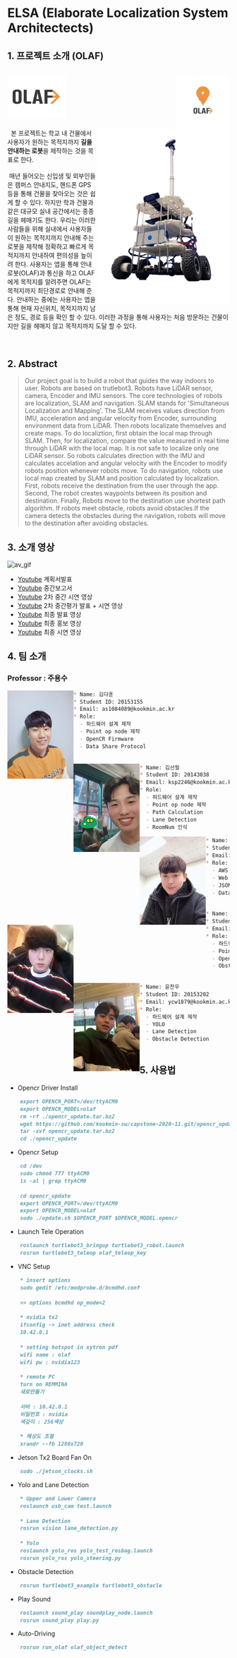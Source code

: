 # ELSA (Elaborate Localization System Architectects)


## 1. 프로젝트 소개 (OLAF)
## <img src="./images/logo_no_bg_02.png" height="100px"><img align="right" src="./images/logo_no_bg_03.png" height="120px">
>   <img align="right" src="./images/olaf.jpg" width="300px">
&nbsp; 본 프로젝트는 학교 내 건물에서 사용자가 원하는 목적지까지 <b>길을 안내하는 로봇</b>을 제작하는 것을 목표로 한다.<br/><br/>
&nbsp;매년 들어오는 신입생 및 외부인들은 캠퍼스 안내지도, 핸드폰 GPS 등을 통해 건물을 찾아오는 것은 쉽게 할 수 있다. 하지만 학과 건물과 같은 대규모 실내 공간에서는 종종 길을 헤매기도 한다. 우리는 이러한 사람들을 위해 실내에서 사용자들이 원하는 목적지까지 안내해 주는 로봇을 제작해 정확하고 빠르게 목적지까지 안내하여 편의성을 높이려 한다. 사용자는 앱을 통해 안내로봇(OLAF)과 통신을 하고 OLAF에게 목적지를 알려주면 OLAF는 목적지까지 최단경로로 안내해 준다. 안내하는 중에는 사용자는 앱을 통해 현재 자신위치, 목적지까지 남은 정도, 경로 등을 확인 할 수 있다. 이러한 과정을 통해 사용자는 처음 방문하는 건물이지만 길을 헤매지 않고 목적지까지 도달 할 수 있다.<br/><br/><br/>

## 2. Abstract

>   Our project goal is to build a robot that guides the way indoors to user. Robots are based on trutlebot3.
Robots have LiDAR sensor, camera, Encoder and IMU sensors. The core technologies of robots are localization, SLAM and navigation.
SLAM stands for 'Simultaneous Localization and Mapping'. The SLAM receives values direction from IMU, acceleration and angular velocity from Encoder, surrounding environment data from LiDAR. Then robots localizate themselves and create maps. To do localiztion, first obtain the local map through SLAM.
Then, for localization, compare the value measured in real time through LiDAR with the local map. It is not safe to localize only one LiDAR sensor. So robots calculates direction with the IMU and calculates accelation and angular velocity with the Encoder to modify robots position whenever robots move.
To do navigation, robots use local map created by SLAM and position calculated by localization. First, robots receive the destination from the user through the app. Second, The robot creates waypoints between its position and destination. Finally, Robots move to the destination use shortest path algorithm. If robots meet obstacle, robots avoid obstacles.If the camera detects the obstacles during the navigation, robots will move to the destination after avoiding obstacles.


## 3. 소개 영상

![av_gif](./images/av.gif)

- [Youtube](https://youtu.be/V9RMH4tUaUQ/) 계획서발표
- [Youtube](https://youtu.be/tdBFq6ZRJdE/) 중간보고서
- [Youtube](https://youtu.be/EMOXelOuhhg/) 2차 중간 시연 영상
- [Youtube](https://youtu.be/pPz9lZsde4Q/) 2차 중간평가 발표 + 시연 영상
- [Youtube](https://youtu.be/QH6-VXfbB1o/) 최종 발표 영상
- [Youtube](https://youtu.be/_80_dxk4334/) 최종 홍보 영상
- [Youtube](https://youtu.be/ugHmFtuxD78/) 최종 시연 영상

## 4. 팀 소개

### Professor : 주용수


<img align="left" src="./images/dahun.jpeg" height="200px">

```markdown
* Name: 김다훈
* Student ID: 20153155
* Email: as1084089@kookmin.ac.kr
* Role:
  - 하드웨어 설계 제작
  - Point op node 제작
  - OpenCR Firmware
  - Data Share Protocol
    
```

<img align="left" src="./images/seonpil.jpeg" height="200px">

```markdown
* Name: 김선필
* Student ID: 20143038
* Email: ksp2246@kookmin.ac.kr
* Role:
  - 하드웨어 설계 제작
  - Point op node 제작
  - Path Calculation
  - Lane Detection
  - RoomNum 인식
```


<img align="left" src="./images/myungsoo.jpeg" height="200px">

```markdown
* Name: 김명수
* Student ID: 20133199
* Email: msbmkim@gmail.com
* Role:
  - AWS Setting
  - Web Server UX / UI
  - JSON Server
  - Data Share Protocol
    
```


<img align="left" src="./images/hanul.jpeg" height="200px">

```markdown
* Name: 배한울
* Student ID: 20153184
* Email: gksdnf0407@gmail.com
* Role:
  - 하드웨어 설계 제작
  - Point op node 제작
  - OpenCR Firmware
  - Obstacle Detection
    
```


<img align="left" src="./images/chanwoo.jpeg" height="200px">

```markdown
* Name: 윤찬우
* Student ID: 20153202
* Email: ycw1879@kookmin.ac.kr
* Role:
  - 하드웨어 설계 제작
  - YOLO
  - Lane Detection
  - Obstacle Detection
    
```  



## 5. 사용법

- Opencr Driver Install
```markdown
    export OPENCR_PORT=/dev/ttyACM0
    export OPENCR_MODEL=olaf
    rm -rf ./opencr_update.tar.bz2
    wget https://github.com/kookmin-sw/capstone-2020-11.git/opencr_update.tar.bz2
    tar -xvf opencr_update.tar.bz2
    cd ./opencr_update
```

- Opencr Setup
```markdown
    cd /dev
    sudo chmod 777 ttyACM0
    ls -al | grep ttyACM0

    cd opencr_update
    export OPENCR_PORT=/dev/ttyACM0
    export OPENCR_MODEL=olaf
    sudo ./update.sh $OPENCR_PORT $OPENCR_MODEL.opencr
```

- Launch Tele Operation
```markdown
    roslaunch turtlebot3_bringup turtlebot3_robot.launch
    rosrun turtlebot3_teleop olaf_teleop_key
```

- VNC Setup
```markdown
    * insert options
    sudo gedit /etc/modprobe.d/bcmdhd.conf

    >> options bcmdhd op_mode=2

    * nvidia tx2
    ifconfig -> inet address check
    10.42.0.1

    * setting hotspot in xytron pdf
    wifi name : olaf
    wifi pw : nvidia123

    * remote PC
    turn on REMMINA
    새로만들기

    서버 : 10.42.0.1
    비밀번호 : nvidia
    색깊이 : 256색상 

    * 해상도 조절
    xrandr --fb 1280x720
```

- Jetson Tx2 Board Fan On
```markdown
    sudo ./jetson_clocks.sh
```

- Yolo and Lane Detection
```markdown
    * Upper and Lower Camera
    roslaunch usb_cam test.launch
    
    * Lane Detection
    rosrun vision lane_detection.py
    
    * Yolo
    roslaunch yolo_ros yolo_test_rosbag.launch
    rosrun yolo_ros yolo_steering.py
```

- Obstacle Detection
```markdown
    rosrun turtlebot3_example turtlebot3_obstacle
```

- Play Sound
```markdown
    roslaunch sound_play soundplay_node.launch
    rosrun sound_play play.py
```

- Auto-Driving
```markdown
    rosrun run_olaf olaf_object_detect
```

